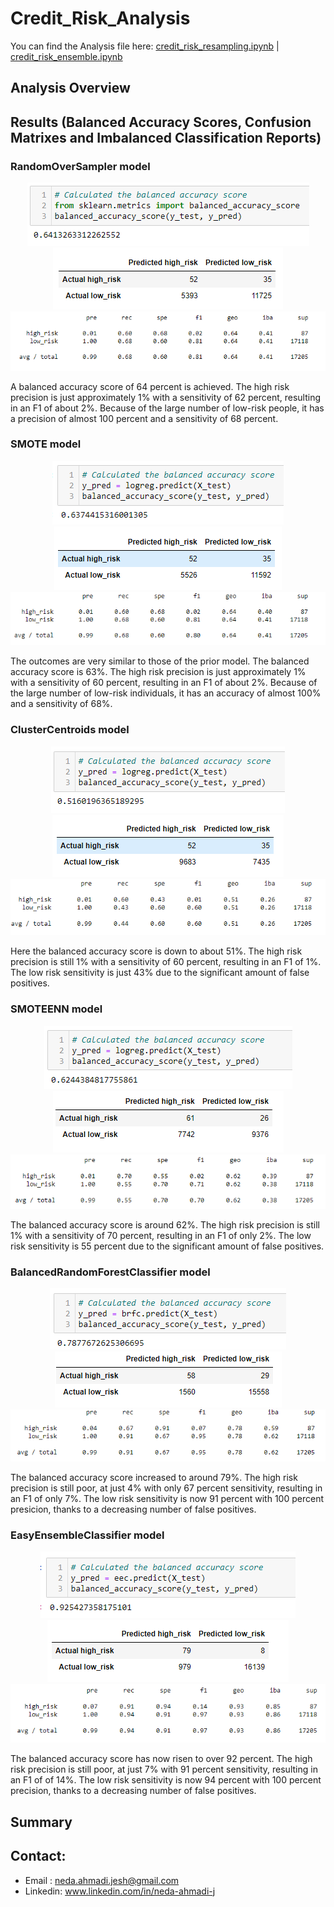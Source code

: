 # Credit_Risk_Analysis
You can find the Analysis file here: [credit_risk_resampling.ipynb](https://github.com/NedaAJ/Credit_Risk_Analysis/blob/main/credit_risk_resampling.ipynb) | [credit_risk_ensemble.ipynb](https://github.com/NedaAJ/Credit_Risk_Analysis/blob/main/credit_risk_ensemble.ipynb)
## Analysis Overview

## Results (Balanced Accuracy Scores, Confusion Matrixes and Imbalanced Classification Reports)

### RandomOverSampler model

<p align="center">
  <img src="https://github.com/NedaAJ/Credit_Risk_Analysis/blob/main/Resources/RandomOverSampler_BAS.PNG"> <br> <img src="https://github.com/NedaAJ/Credit_Risk_Analysis/blob/main/Resources/RandomOverSampler_CM.PNG"><img src="https://github.com/NedaAJ/Credit_Risk_Analysis/blob/main/Resources/RandomOverSampler_Classification_report.PNG">
</p>
A balanced accuracy score of 64 percent is achieved.
The high risk precision is just approximately 1% with a sensitivity of 62 percent, resulting in an F1 of about 2%.
Because of the large number of low-risk people, it has a precision of almost 100 percent and a sensitivity of 68 percent.

### SMOTE model
<p align="center">
  <img src="https://github.com/NedaAJ/Credit_Risk_Analysis/blob/main/Resources/SMOTE%20_BAS.PNG"> <br> <img src="https://github.com/NedaAJ/Credit_Risk_Analysis/blob/main/Resources/SMOTE%20_CM.PNG"><img src="https://github.com/NedaAJ/Credit_Risk_Analysis/blob/main/Resources/SMOTE_Classification_report.PNG">
</p>
The outcomes are very similar to those of the prior model.
The balanced accuracy score is 63%.
The high risk precision is just approximately 1% with a sensitivity of 60 percent, resulting in an F1 of about 2%.
Because of the large number of low-risk individuals, it has an accuracy of almost 100% and a sensitivity of 68%.

### ClusterCentroids model
<p align="center">
  <img src="https://github.com/NedaAJ/Credit_Risk_Analysis/blob/main/Resources/ClusterCentroids_BAS.PNG"> <br> <img src="https://github.com/NedaAJ/Credit_Risk_Analysis/blob/main/Resources/ClusterCentroids_CM.PNG"><img src="https://github.com/NedaAJ/Credit_Risk_Analysis/blob/main/Resources/ClusterCentroids_Classification_report.PNG">
</p>
Here the balanced accuracy score is down to about 51%. The high risk precision is still 1% with a sensitivity of 60 percent, resulting in an F1 of 1%.
The low risk sensitivity is just 43% due to the significant amount of false positives.

### SMOTEENN model
<p align="center">
  <img src="https://github.com/NedaAJ/Credit_Risk_Analysis/blob/main/Resources/SMOTEENN%20_BAS.PNG"> <br> <img src="https://github.com/NedaAJ/Credit_Risk_Analysis/blob/main/Resources/SMOTEENN%20_CM.PNG"><img src="https://github.com/NedaAJ/Credit_Risk_Analysis/blob/main/Resources/SMOTEENN_Classification_report.PNG">
</p>
The balanced accuracy score is around 62%.
The high risk precision is still 1% with a sensitivity of 70 percent, resulting in an F1 of only 2%.
The low risk sensitivity is 55 percent due to the significant amount of false positives.

### BalancedRandomForestClassifier model
<p align="center">
  <img src="https://github.com/NedaAJ/Credit_Risk_Analysis/blob/main/Resources/BalancedRandomForestClassifier_BAS.PNG"> <br> <img src="https://github.com/NedaAJ/Credit_Risk_Analysis/blob/main/Resources/BalancedRandomForestClassifier_CM.PNG"><img src="https://github.com/NedaAJ/Credit_Risk_Analysis/blob/main/Resources/BalancedRandomForestClassifier_Classification_report.PNG">
</p>
The balanced accuracy score increased to around 79%.
The high risk precision is still poor, at just 4% with only 67 percent sensitivity, resulting in an F1 of only 7%.
The low risk sensitivity is now 91 percent with 100 percent presicion, thanks to a decreasing number of false positives.

### EasyEnsembleClassifier model
<p align="center">
  <img src="https://github.com/NedaAJ/Credit_Risk_Analysis/blob/main/Resources/EasyEnsembleClassifier%20_BAS.PNG"> <br> <img src="https://github.com/NedaAJ/Credit_Risk_Analysis/blob/main/Resources/EasyEnsembleClassifier%20_CM.PNG"><img src="https://github.com/NedaAJ/Credit_Risk_Analysis/blob/main/Resources/EasyEnsembleClassifier%20_Classification_report.PNG">
</p>
The balanced accuracy score has now risen to over 92 percent.
The high risk precision is still poor, at just 7% with 91 percent sensitivity, resulting in an F1 of of 14%.
The low risk sensitivity is now 94 percent with 100 percent precision, thanks to a decreasing number of false positives.

## Summary


## Contact:
- Email : [neda.ahmadi.jesh@gmail.com](mailto:neda.ahmadi.jesh@gmail.com?subject=[GitHub]%20Source%20Han%20Sans)
- Linkedin: www.linkedin.com/in/neda-ahmadi-j
